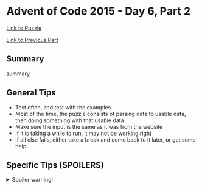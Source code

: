 # Advent of Code 2015 - Day 6, Part 2

[Link to Puzzle](https://adventofcode.com/2015/day/6#part2)

[Link to Previous Part](https://github.com/CodingAP/unofficial-aoc-syllabus/blob/main/years/2015/day6/part1.md)

## Summary
summary

## General Tips
- Test often, and test with the examples
- Most of the time, the puzzle consists of parsing data to usable data, then doing something with that usable data
- Make sure the input is the same as it was from the website
- If it is taking a while to run, it may not be working right
- If all else fails, either take a break and come back to it later, or get some help.

## Specific Tips (SPOILERS)
<details> <summary>Spoiler warning!</summary>

specific tips

</details>